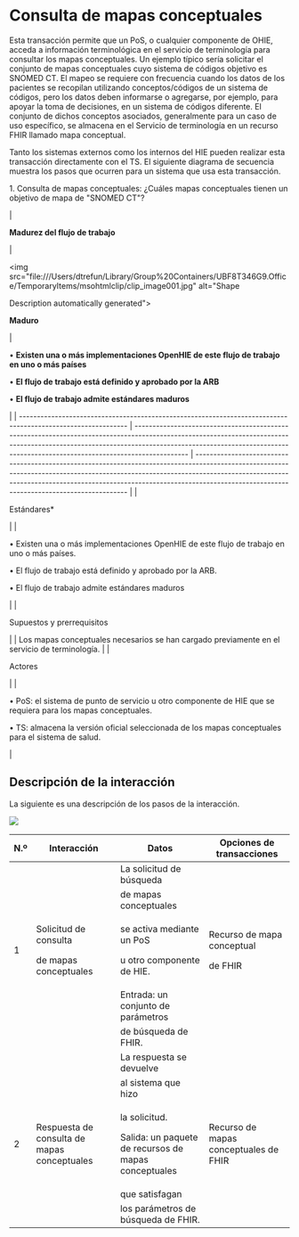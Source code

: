# Consulta de mapas conceptuales

Esta transacción permite que un PoS, o cualquier componente de OHIE, acceda a información terminológica en el servicio de terminología para consultar los mapas conceptuales. Un ejemplo típico sería solicitar el conjunto de mapas conceptuales cuyo sistema de códigos objetivo es SNOMED CT. El mapeo se requiere con frecuencia cuando los datos de los pacientes se recopilan utilizando conceptos/códigos de un sistema de códigos, pero los datos deben informarse o agregarse, por ejemplo, para apoyar la toma de decisiones, en un sistema de códigos diferente. El conjunto de dichos conceptos asociados, generalmente para un caso de uso específico, se almacena en el Servicio de terminología en un recurso FHIR llamado mapa conceptual.

Tanto los sistemas externos como los internos del HIE pueden realizar esta transacción directamente con el TS. El siguiente diagrama de secuencia muestra los pasos que ocurren para un sistema que usa esta transacción.

&#x20;

1\. Consulta de mapas conceptuales: ¿Cuáles mapas conceptuales tienen un objetivo de mapa de "SNOMED CT"?



| <p> </p><p> </p><p> </p><p> </p><p> </p><p> </p><p> </p><p><strong>Madurez del flujo de trabajo</strong></p> | <p> </p><p> </p><p> </p><p> </p><p> </p><p><img src="file:///Users/dtrefun/Library/Group%20Containers/UBF8T346G9.Office/TemporaryItems/msohtmlclip/clip_image001.jpg" alt="Shape

Description automatically generated"></p><p><strong>Maduro</strong></p> | <p> </p><p> </p><p>•     <strong>Existen una o más implementaciones OpenHIE de este flujo de trabajo en uno o más países</strong></p><p>•     <strong>El flujo de trabajo está definido y aprobado por la ARB</strong></p><p>•     <strong>El flujo de trabajo admite estándares maduros</strong></p> |
| ------------------------------------------------------------------------------------------------------------ | --------------------------------------------------------------------------------------------------------------------------------------------------------------------------------------------------------------------------------------------------------- | ----------------------------------------------------------------------------------------------------------------------------------------------------------------------------------------------------------------------------------------------------------------------------------------------------- |
| <p> </p><p> </p><p> </p><p> </p><p> </p><p> </p><p> </p><p>Estándares*</p>                                   |                                                                                                                                                                                                                                                           | <p> </p><p> </p><p>•     Existen una o más implementaciones OpenHIE de este flujo de trabajo en uno o más países.</p><p>•     El flujo de trabajo está definido y aprobado por la ARB.</p><p>•     El flujo de trabajo admite estándares maduros</p>                                                  |
| <p> </p><p>Supuestos y prerrequisitos</p>                                                                    |                                                                                                                                                                                                                                                           | Los mapas conceptuales necesarios se han cargado previamente en el servicio de terminología.                                                                                                                                                                                                          |
| <p> </p><p> </p><p> </p><p> </p><p> </p><p> </p><p> </p><p>Actores</p>                                       |                                                                                                                                                                                                                                                           | <p> </p><p> </p><p>•     PoS: el sistema de punto de servicio u otro componente de HIE que se requiera para los mapas conceptuales.</p><p>•     TS: almacena la versión oficial seleccionada de los mapas conceptuales para el sistema de salud.</p>                                                  |

## Descripción de la interacción&#x20;

La siguiente es una descripción de los pasos de la interacción.

![](https://lh4.googleusercontent.com/lMBBRqFL2VgXeCrFBOPH-K-sDVo4hHqwW7gP7wxjyYAwbDHAITnWIGb3eddt6CQDVPCGPq3V56kCGENMV17f0WjgWxJ7R-XWpAX\_l2nKoEGMr-\_GDoPEd927PHERFR27QQ)



| N.º              | Interacción                                                | Datos                                                                           | Opciones de transacciones                            |
| ---------------- | ---------------------------------------------------------- | ------------------------------------------------------------------------------- | ---------------------------------------------------- |
|                  |                                                            | La solicitud de búsqueda                                                        |                                                      |
|                  |                                                            | de mapas conceptuales                                                           |                                                      |
| 1                | <p>Solicitud de consulta</p><p>de mapas conceptuales</p>   | <p>se activa mediante un PoS</p><p>u otro componente de HIE.</p>                | <p>Recurso de mapa conceptual</p><p>de FHIR</p>      |
|                  |                                                            | Entrada: un conjunto de parámetros                                              |                                                      |
|                  |                                                            | de búsqueda de FHIR.                                                            |                                                      |
|                  |                                                            | La respuesta se devuelve                                                        |                                                      |
|                  |                                                            | al sistema que hizo                                                             |                                                      |
| <p> </p><p>2</p> | <p> </p><p>Respuesta de consulta de mapas conceptuales</p> | <p>la solicitud.</p><p>Salida: un paquete de recursos de mapas conceptuales</p> | <p> </p><p>Recurso de mapas conceptuales de FHIR</p> |
|                  |                                                            | que satisfagan                                                                  |                                                      |
|                  |                                                            | los parámetros de búsqueda de FHIR.                                             |                                                      |

##

